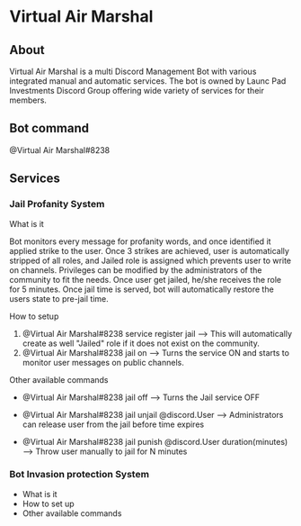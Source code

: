 # Virtual Air Marshal

## About

Virtual Air Marshal is a multi Discord Management Bot with various integrated manual and automatic services.
The bot is owned by Launc Pad Investments Discord Group offering wide variety of services for their members.

## Bot command
@Virtual Air Marshal#8238 

## Services

### Jail Profanity System
What is it

Bot monitors every message for profanity words, and once identified it applied strike to the user. Once 3 strikes are achieved, user is automatically
stripped of all roles, and Jailed role is assigned which prevents user to write on channels. Privileges can be modified by the administrators of the community
to fit the needs. Once user get jailed, he/she receives the role for 5 minutes. Once jail time is served, bot will automatically restore the users state to 
pre-jail time. 

How to setup 

1. @Virtual Air Marshal#8238 service register jail --> This will automatically create as well "Jailed" role if it does not exist on the community.
2. @Virtual Air Marshal#8238 jail on --> Turns the service ON and starts to monitor user messages on public channels.

Other available commands

- @Virtual Air Marshal#8238 jail off --> Turns the Jail service OFF

- @Virtual Air Marshal#8238 jail unjail @discord.User --> Administrators can release user from the jail before time expires

- @Virtual Air Marshal#8238 jail punish @discord.User duration(minutes) --> Throw user manually to jail for N minutes

### Bot Invasion protection System
- What is it
- How to set up
- Other available commands